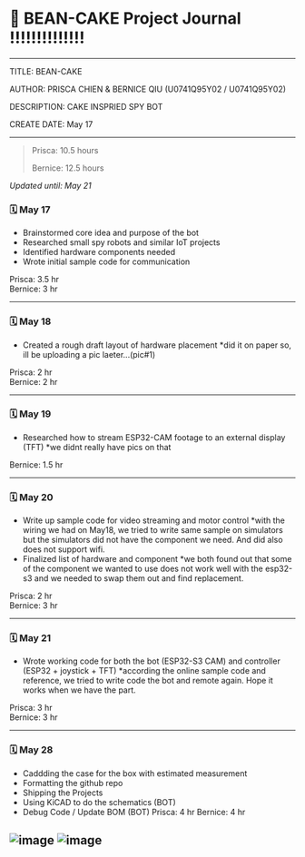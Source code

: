 # 📔 BEAN-CAKE Project Journal !!!!!!!!!!!!!!
---
TITLE: BEAN-CAKE

AUTHOR: PRISCA CHIEN & BERNICE QIU (U0741Q95Y02 / U0741Q95Y02)

DESCRIPTION: CAKE INSPRIED SPY BOT

CREATE DATE: May 17

---

> Prisca: 10.5 hours
> 
> Bernice: 12.5 hours

_Updated until: May 21_


### 🗓️ May 17
- Brainstormed core idea and purpose of the bot
- Researched small spy robots and similar IoT projects
- Identified hardware components needed
- Wrote initial sample code for communication

Prisca: 3.5 hr  
Bernice: 3 hr

---

### 🗓️ May 18
- Created a rough draft layout of hardware placement
  *did it on paper so, ill be uploading a pic laeter...(pic#1)

Prisca: 2 hr  
Bernice: 2 hr

---

### 🗓️ May 19
- Researched how to stream ESP32-CAM footage to an external display (TFT)
  *we didnt really have pics on that

Bernice: 1.5 hr

---

### 🗓️ May 20
- Write up sample code for video streaming and motor control
  *with the wiring we had on May18, we tried to write same sample on simulators but the simulators did not have the component we need. And did also does not support wifi.
- Finalized list of hardware and component
  *we both found out that some of the component we wanted to use does not work well with the esp32-s3 and we needed to swap them out and find replacement.

Prisca: 2 hr  
Bernice: 3 hr

---

### 🗓️ May 21
- Wrote working code for both the bot (ESP32-S3 CAM) and controller (ESP32 + joystick + TFT)
  *according the online sample code and reference, we tried to write code the bot and remote again. Hope it works when we have the part.

Prisca: 3 hr  
Bernice: 3 hr

---

### 🗓️ May 28
 - Caddding the case for the box with estimated measurement
 - Formatting the github repo
 - Shipping the Projects
 - Using KiCAD to do the schematics (BOT)
 - Debug Code / Update BOM (BOT)
Prisca: 4 hr
Bernice: 4 hr

![image](https://hc-cdn.hel1.your-objectstorage.com/s/v3/70c8af71ba6829d1b4bb55c130ba6df291bfc610_image.png)
![image](https://hc-cdn.hel1.your-objectstorage.com/s/v3/dc723e82179886e6080a82b3b81318e3b7b625dd_case.png)
---
